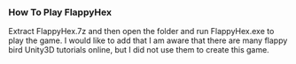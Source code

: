 ### How To Play FlappyHex
Extract FlappyHex.7z and then open the folder and run FlappyHex.exe to play the game. I would like to add that I am aware that there are many flappy bird Unity3D tutorials online, but I did not use them to create this game.
